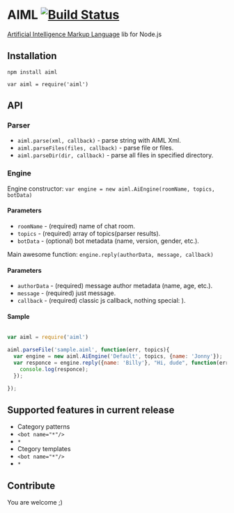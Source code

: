 AIML [![Build Status](https://secure.travis-ci.org/dotCypress/aiml.png?branch=master)](https://travis-ci.org/dotCypress/aiml)
=====

[Artificial Intelligence Markup Language](http://en.wikipedia.org/wiki/AIML "Artificial Intelligence Markup Language") lib for Node.js

## Installation

`npm install aiml`

`var aiml = require('aiml')`

## API

### Parser

* `aiml.parse(xml, callback)` - parse string with AIML Xml.
* `aiml.parseFiles(files, callback)` - parse file or files.
* `aiml.parseDir(dir, callback)` - parse all files in specified directory.

### Engine

Engine constructor: `var engine = new aiml.AiEngine(roomName, topics, botData)`

#### Parameters

* `roomName` - (required) name of chat room.
* `topics` - (required) array of topics(parser results).
* `botData` - (optional) bot metadata (name, version, gender, etc.).

Main awesome function: `engine.reply(authorData, message, callback)`

#### Parameters

* `authorData` - (required) message author metadata (name, age, etc.).
* `message` - (required) just message.
* `callback` - (required) classic js callback, nothing special: ).

#### Sample

```js

var aiml = require('aiml')

aiml.parseFile('sample.aiml', function(err, topics){
  var engine = new aiml.AiEngine('Default', topics, {name: 'Jonny'});
  var responce = engine.reply({name: 'Billy'}, "Hi, dude", function(err, responce){
    console.log(responce);
  });

});

```

## Supported features in current release

* Category patterns
 * `<bot name="*"/>`
 *  `*`
* Ctegory templates
 * `<bot name="*"/>`
 *  `*`

## Contribute

You are welcome ;)
